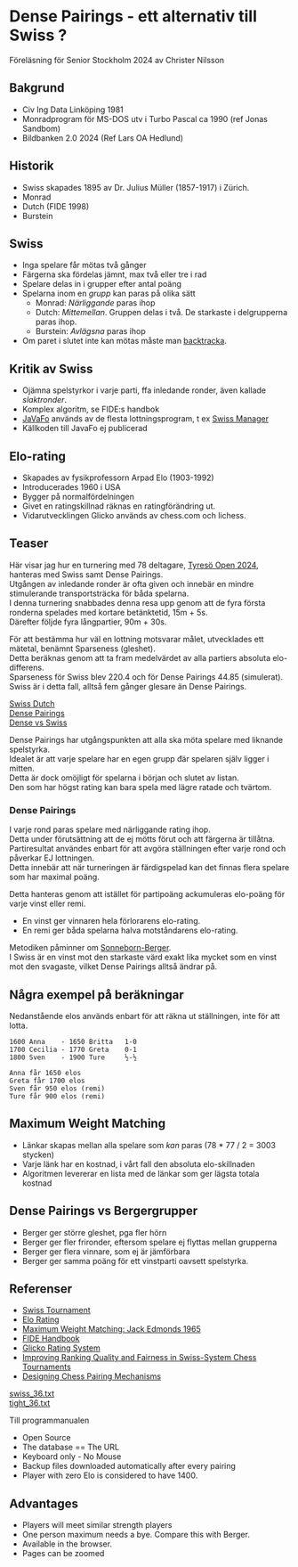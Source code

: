 # Dense Pairings - ett alternativ till Swiss ?

Föreläsning för Senior Stockholm 2024 av Christer Nilsson

## Bakgrund

* Civ Ing Data Linköping 1981
* Monradprogram för MS-DOS utv i Turbo Pascal ca 1990 (ref Jonas Sandbom)
* Bildbanken 2.0 2024 (Ref Lars OA Hedlund)

## Historik

* Swiss skapades 1895 av Dr. Julius Müller (1857-1917) i Zürich.
* Monrad 
* Dutch (FIDE 1998)
* Burstein

## Swiss

* Inga spelare får mötas två gånger
* Färgerna ska fördelas jämnt, max två eller tre i rad
* Spelare delas in i grupper efter antal poäng
* Spelarna inom en *grupp* kan paras på olika sätt
  * Monrad: *Närliggande* paras ihop
  * Dutch: *Mittemellan*. Gruppen delas i två. De starkaste i delgrupperna paras ihop.
  * Burstein: *Avlägsna* paras ihop
* Om paret i slutet inte kan mötas måste man [backtracka](https://en.wikipedia.org/wiki/Backtracking).

## Kritik av Swiss
* Ojämna spelstyrkor i varje parti, ffa inledande ronder, även kallade *slaktronder*.
* Komplex algoritm, se FIDE:s handbok
* [JaVaFo](http://www.rrweb.org/javafo/aum/JaVaFo2_AUM.htm) används av de flesta lottningsprogram, t ex [Swiss Manager](https://swiss-manager.at/)
* Källkoden till JavaFo ej publicerad

## Elo-rating

* Skapades av fysikprofessorn Arpad Elo (1903-1992)
* Introducerades 1960 i USA
* Bygger på normalfördelningen
* Givet en ratingskillnad räknas en ratingförändring ut.
* Vidarutvecklingen Glicko används av chess.com och lichess.

## Teaser

Här visar jag hur en turnering med 78 deltagare, [Tyresö Open 2024](https://member.schack.se/ShowTournamentServlet?id=13664&listingtype=2), hanteras med Swiss samt Dense Pairings.  
Utgången av inledande ronder är ofta given och innebär en mindre stimulerande transportsträcka för båda spelarna.  
I denna turnering snabbades denna resa upp genom att de fyra första ronderna spelades med kortare betänktetid, 15m + 5s.  
Därefter följde fyra långpartier, 90m + 30s.  

För att bestämma hur väl en lottning motsvarar målet, utvecklades ett mätetal, benämnt Sparseness (gleshet).  
Detta beräknas genom att ta fram medelvärdet av alla partiers absoluta elo-differens.  
Sparseness för Swiss blev 220.4 och för Dense Pairings 44.85 (simulerat).  
Swiss är i detta fall, alltså fem gånger glesare än Dense Pairings.

[Swiss Dutch](swiss.txt)  
[Dense Pairings](dense.txt)  
[Dense vs Swiss](https://docs.google.com/spreadsheets/d/1DHRnlp8Q6RnnG-gF-fg0liyS2zZINEF5typxI497JyE/edit?usp=sharing)

Dense Pairings har utgångspunkten att alla ska möta spelare med liknande spelstyrka.  
Idealet är att varje spelare har en egen grupp đär spelaren själv ligger i mitten.  
Detta är dock omöjligt för spelarna i början och slutet av listan.  
Den som har högst rating kan bara spela med lägre ratade och tvärtom.  

### Dense Pairings

I varje rond paras spelare med närliggande rating ihop.  
Detta under förutsättning att de ej mötts förut och att färgerna är tillåtna.  
Partiresultat användes enbart för att avgöra ställningen efter varje rond och påverkar EJ lottningen.  
Detta innebär att när turneringen är färdigspelad kan det finnas flera spelare som har maximal poäng.    

Detta hanteras genom att istället för partipoäng ackumuleras elo-poäng för varje vinst eller remi.

* En vinst ger vinnaren hela förlorarens elo-rating.
* En remi ger båda spelarna halva motståndarens elo-rating.

Metodiken påminner om [Sonneborn-Berger](https://en.wikipedia.org/wiki/Sonneborn%E2%80%93Berger_score).  
I Swiss är en vinst mot den starkaste värd exakt lika mycket som en vinst mot den svagaste, vilket Dense Pairings alltså ändrar på.

## Några exempel på beräkningar

Nedanstående elos används enbart för att räkna ut ställningen, inte för att lotta.  

```
1600 Anna    - 1650 Britta   1-0
1700 Cecilia - 1770 Greta    0-1
1800 Sven    - 1900 Ture     ½-½

Anna får 1650 elos 
Greta får 1700 elos
Sven får 950 elos (remi)
Ture får 900 elos (remi)
```

## Maximum Weight Matching
* Länkar skapas mellan alla spelare som *kan* paras (78 * 77 / 2 = 3003 stycken)
* Varje länk har en kostnad, i vårt fall den absoluta elo-skillnaden
* Algoritmen levererar en lista med de länkar som ger lägsta totala kostnad

## Dense Pairings vs Bergergrupper
* Berger ger större gleshet, pga fler hörn
* Berger ger fler frironder, eftersom spelare ej flyttas mellan grupperna
* Berger ger flera vinnare, som ej är jämförbara
* Berger ger samma poäng för ett vinstparti oavsett spelstyrka.

## Referenser

* [Swiss Tournament](https://en.wikipedia.org/wiki/Swiss-system_tournament)
* [Elo Rating](https://en.wikipedia.org/wiki/Elo_rating_system)
* [Maximum Weight Matching: Jack Edmonds 1965](https://en.wikipedia.org/wiki/Blossom_algorithm)
* [FIDE Handbook](https://handbook.fide.com)
* [Glicko Rating System](https://en.wikipedia.org/wiki/Glicko_rating_system)
* [Improving Ranking Quality and Fairness in Swiss-System Chess Tournaments](https://arxiv.org/html/2112.10522v2)
* [Designing Chess Pairing Mechanisms](https://real.mtak.hu/80729/7/jXaio4T11ygd57-77-86.pdf)





[swiss_36.txt](swiss_36.txt)  
[tight_36.txt](tight_36.txt)  

Till programmanualen


* Open Source
* The database == The URL
* Keyboard only - No Mouse
* Backup files downloaded automatically after every pairing
* Player with zero Elo is considered to have 1400.

## Advantages

* Players will meet similar strength players
* One person maximum needs a bye. Compare this with Berger.
* Available in the browser.
* Pages can be zoomed




